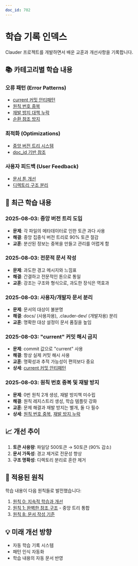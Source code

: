 ```yaml
---
doc_id: 702
---
```


# 학습 기록 인덱스

Clauder 프로젝트를 개발하면서 배운 교훈과 개선사항을 기록합니다.

## 📚 카테고리별 학습 내용

### 오류 패턴 (Error Patterns)
- [current 커밋 안티패턴](error-patterns/current-commit-antipattern.md)
- [원칙 번호 중복](error-patterns/principle-numbering-conflict.md)
- [재발 방지 대책 누락](error-patterns/missing-prevention-measures.md)
- [순환 참조 방지](error-patterns/circular-references.md)

### 최적화 (Optimizations)
- [중앙 버전 트리 시스템](optimization/central-version-tree.md)
- [doc_id 기반 참조](optimization/doc-id-references.md)

### 사용자 피드백 (User Feedback)
- [문서 톤 개선](user-feedback/documentation-tone.md)
- [디렉토리 구조 분리](user-feedback/directory-separation.md)

## 🔄 최근 학습 내용

### 2025-08-03: 중앙 버전 트리 도입
- **문제**: 각 파일의 메타데이터로 인한 토큰 과다 사용
- **해결**: 중앙 집중식 버전 트리로 90% 토큰 절감
- **교훈**: 분산된 정보는 중복을 만들고 관리를 어렵게 함

### 2025-08-03: 전문적 문서 작성
- **문제**: 과도한 경고 메시지와 느낌표
- **해결**: 간결하고 전문적인 톤으로 통일
- **교훈**: 강조는 구조와 형식으로, 과도한 장식은 역효과

### 2025-08-03: 사용자/개발자 문서 분리
- **문제**: 문서의 대상이 불분명
- **해결**: docs/ (사용자용), .clauder-dev/ (개발자용) 분리
- **교훈**: 명확한 대상 설정이 문서 품질을 높임

### 2025-08-03: "current" 커밋 해시 금지
- **문제**: commit 값으로 "current" 사용
- **해결**: 항상 실제 커밋 해시 사용
- **교훈**: 명확성과 추적 가능성이 편의보다 중요
- **상세**: [current 커밋 안티패턴](error-patterns/current-commit-antipattern.md)

### 2025-08-03: 원칙 번호 중복 및 재발 방지
- **문제**: 0번 원칙 2개 생성, 재발 방지책 미수립
- **해결**: 원칙 레지스트리 생성, 학습 템플릿 강화
- **교훈**: 문제 해결과 재발 방지는 별개, 둘 다 필수
- **상세**: [원칙 번호 중복](error-patterns/principle-numbering-conflict.md), [재발 방지 누락](error-patterns/missing-prevention-measures.md)

## 📈 개선 추이

1. **토큰 사용량**: 파일당 500토큰 → 50토큰 (90% 감소)
2. **문서 가독성**: 경고 제거로 전문성 향상
3. **구조 명확성**: 디렉토리 분리로 혼란 제거

## 🎯 적용된 원칙

학습 내용이 다음 원칙들로 발전했습니다:

1. [원칙 0: 지속적 학습과 개선](../principles/00-CONTINUOUS-LEARNING.md)
2. [원칙 1: 완벽한 참조 구조](../principles/01-REFERENCE-STRUCTURE.md) - 중앙 트리 통합
3. [원칙 8: 문서 작성 기준](../principles/08-DOCUMENTATION-STANDARDS.md)

## 💡 미래 개선 방향

- 자동 학습 기록 시스템
- 패턴 인식 자동화
- 학습 내용의 자동 문서 반영